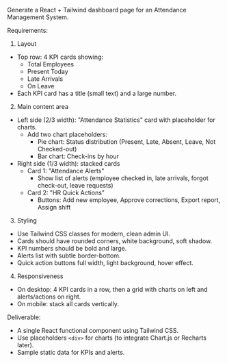 Generate a React + Tailwind dashboard page for an Attendance Management System.

Requirements:

1. Layout
- Top row: 4 KPI cards showing:
  - Total Employees
  - Present Today
  - Late Arrivals
  - On Leave
- Each KPI card has a title (small text) and a large number.

2. Main content area
- Left side (2/3 width): "Attendance Statistics" card with placeholder for charts.
  - Add two chart placeholders:
    - Pie chart: Status distribution (Present, Late, Absent, Leave, Not Checked-out)
    - Bar chart: Check-ins by hour
- Right side (1/3 width): stacked cards
  - Card 1: "Attendance Alerts"
    - Show list of alerts (employee checked in, late arrivals, forgot check-out, leave requests)
  - Card 2: "HR Quick Actions"
    - Buttons: Add new employee, Approve corrections, Export report, Assign shift

3. Styling
- Use Tailwind CSS classes for modern, clean admin UI.
- Cards should have rounded corners, white background, soft shadow.
- KPI numbers should be bold and large.
- Alerts list with subtle border-bottom.
- Quick action buttons full width, light background, hover effect.

4. Responsiveness
- On desktop: 4 KPI cards in a row, then a grid with charts on left and alerts/actions on right.
- On mobile: stack all cards vertically.

Deliverable:
- A single React functional component using Tailwind CSS.
- Use placeholders `<div>` for charts (to integrate Chart.js or Recharts later).
- Sample static data for KPIs and alerts.

